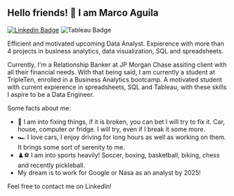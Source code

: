 ## Hello friends! 👋 I am Marco Aguila

[![Linkedin Badge](https://img.shields.io/badge/-marcoaguila-0077B5?style=for-the-badge&logo=linkedin&logoColor=white&link=http://www.linkedin.com/in/marco-aguila-a12904170)](http://www.linkedin.com/in/marco-aguila-a12904170)
![Tableau Badge](https://img.shields.io/badge/-marcoaguila-E97627?style=for-the-badge&logo=Tableau&logoColor=white)

Efficient and motivated upcoming Data Analyst. Expierence with more than 4 projects in business analytics, data visualization, SQL and spreadsheets.

Currently, I'm a Relationship Banker at JP Morgan Chase assiting client with all their financial needs. With that being said, I am currently a student at TripleTen, enrolled in a Business Analytics bootcamp. A motivated student with current expierence in spreadsheets, SQL and Tableau, with these skills I aspire to be a Data Engineer.

Some facts about me:
- 🔨 I am into fixing things, if it is broken, you can bet I will try to fix it. Car, house, computer or fridge. I will try, even if I break it some more.
- 🏎️ I love cars, I enjoy driving for long hours as well as working on them. It brings some sort of serenity to me.
- ♟️⚽ I am into sports heavily! Soccer, boxing, basketball, biking, chess and recently pickleball.
- My dream is to work for Google or Nasa as an analyst by 2025!

Feel free to contact me on LinkedIn!
